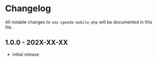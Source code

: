 # Changelog

All notable changes to `sms-speeda-mobile-php` will be documented in this file.

## 1.0.0 - 202X-XX-XX

- initial release
